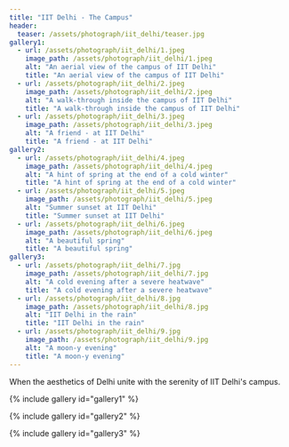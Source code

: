 ```yaml
---
title: "IIT Delhi - The Campus"
header:
  teaser: /assets/photograph/iit_delhi/teaser.jpg
gallery1:
  - url: /assets/photograph/iit_delhi/1.jpeg
    image_path: /assets/photograph/iit_delhi/1.jpeg
    alt: "An aerial view of the campus of IIT Delhi"
    title: "An aerial view of the campus of IIT Delhi"
  - url: /assets/photograph/iit_delhi/2.jpeg
    image_path: /assets/photograph/iit_delhi/2.jpeg
    alt: "A walk-through inside the campus of IIT Delhi"
    title: "A walk-through inside the campus of IIT Delhi"
  - url: /assets/photograph/iit_delhi/3.jpeg
    image_path: /assets/photograph/iit_delhi/3.jpeg
    alt: "A friend - at IIT Delhi"
    title: "A friend - at IIT Delhi"
gallery2:
  - url: /assets/photograph/iit_delhi/4.jpeg
    image_path: /assets/photograph/iit_delhi/4.jpeg
    alt: "A hint of spring at the end of a cold winter"
    title: "A hint of spring at the end of a cold winter"
  - url: /assets/photograph/iit_delhi/5.jpeg
    image_path: /assets/photograph/iit_delhi/5.jpeg
    alt: "Summer sunset at IIT Delhi"
    title: "Summer sunset at IIT Delhi"
  - url: /assets/photograph/iit_delhi/6.jpeg
    image_path: /assets/photograph/iit_delhi/6.jpeg
    alt: "A beautiful spring"
    title: "A beautiful spring"
gallery3:
  - url: /assets/photograph/iit_delhi/7.jpg
    image_path: /assets/photograph/iit_delhi/7.jpg
    alt: "A cold evening after a severe heatwave"
    title: "A cold evening after a severe heatwave"
  - url: /assets/photograph/iit_delhi/8.jpg
    image_path: /assets/photograph/iit_delhi/8.jpg
    alt: "IIT Delhi in the rain"
    title: "IIT Delhi in the rain"
  - url: /assets/photograph/iit_delhi/9.jpg
    image_path: /assets/photograph/iit_delhi/9.jpg
    alt: "A moon-y evening"
    title: "A moon-y evening"
---
```

When the aesthetics of Delhi unite with the serenity of IIT Delhi's campus.

{% include gallery id="gallery1" %}

{% include gallery id="gallery2" %}

{% include gallery id="gallery3" %}
